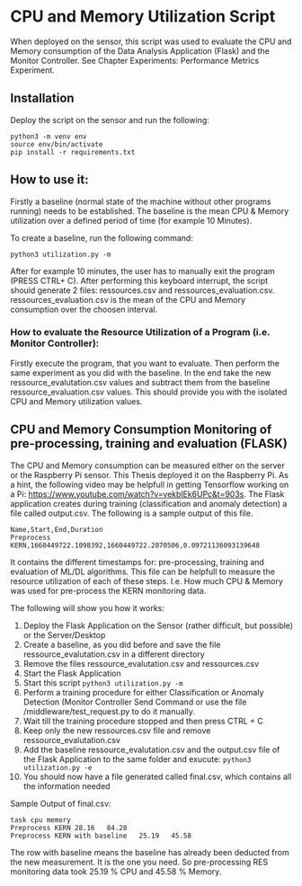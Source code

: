 # CPU and Memory Utilization Script

When deployed on the sensor, this script was used to evaluate the CPU and Memory consumption of the Data Analysis Application (Flask) 
and the Monitor Controller. See Chapter Experiments: Performance Metrics Experiment.

## Installation
Deploy the script on the sensor and run the following:
```
python3 -m venv env
source env/bin/activate
pip install -r requirements.txt
```

## How to use it:
Firstly a baseline (normal state of the machine without other programs running) needs to be established. The baseline is the mean CPU & Memory utilization over a defined period of time (for example 10 Minutes).

To create a baseline, run the following command:
```
python3 utilization.py -m
```
After for example 10 minutes, the user has to manually exit the program (PRESS CTRL+ C). After performing this keyboard interrupt, the script should generate 2 files: ressources.csv and ressources_evaluation.csv. ressources_evaluation.csv is the mean of the CPU and Memory consumption over the choosen interval.

### How to evaluate the Resource Utilization of a Program (i.e. Monitor Controller):
Firstly execute the program, that you want to evaluate. Then perform the same experiment as you did with the baseline.
In the end take the new ressource_evalutation.csv values and subtract them from the baseline ressource_evaluation.csv values. This should provide you with the isolated CPU and Memory utilization values.

## CPU and Memory Consumption Monitoring of pre-processing, training and evaluation (FLASK) 
The CPU and Memory consumption can be measured either on the server or the Raspberry Pi sensor. This Thesis deployed it on the Raspberry Pi. As a hint, the following video may be helpfull in getting Tensorflow working on a Pi: https://www.youtube.com/watch?v=vekblEk6UPc&t=903s.
The Flask application creates during training (classification and anomaly detection) a file called output.csv. The following is a sample output of this file.
```
Name,Start,End,Duration
Preprocess KERN,1660449722.1098392,1660449722.2070506,0.09721136093139648
```
It contains the different timestamps for: pre-processing, training and evaluation of ML/DL algorithms. This file can be helpfull to measure the resource utilization of each of these steps. 
I.e. How much CPU & Memory was used for pre-process the KERN monitoring data.

The following will show you how it works:
1. Deploy the Flask Application on the Sensor (rather difficult, but possible) or the Server/Desktop
2. Create a baseline, as you did before and save the file ressource_evalutation.csv in a different directory 
3. Remove the files ressource_evalutation.csv and ressources.csv
4. Start the Flask Application
5. Start this script `python3 utilization.py -m`
6. Perform a training procedure for either Classification or Anomaly Detection (Monitor Controller Send Command or use the file /middleware/test_request.py to do it manually.
7. Wait till the training procedure stopped and then press CTRL + C
8. Keep only the new ressources.csv file and remove ressource_evalutation.csv
9. Add the baseline ressource_evalutation.csv and the output.csv file of the Flask Application to the same folder and exucute: `python3 utilization.py -e`
10. You should now have a file generated called final.csv, which contains all the information needed

Sample Output of final.csv:
```
task cpu memory
Preprocess KERN	28.16	84.28
Preprocess KERN with baseline	25.19	45.58
```
The row with baseline means the baseline has already been deducted from the new measurement. It is the one you need. So pre-processing RES monitoring data took 25.19 % CPU and 45.58 % Memory.
